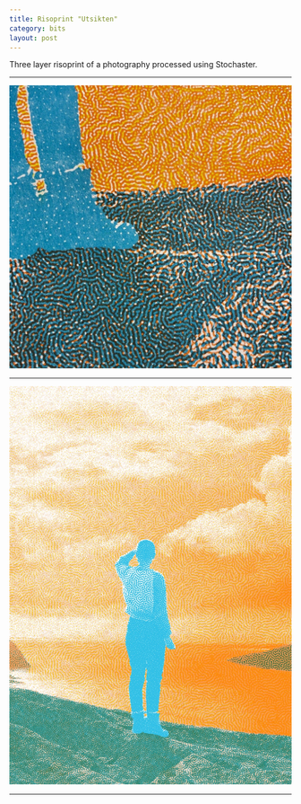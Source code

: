 ```yaml
---
title: Risoprint "Utsikten"
category: bits
layout: post
---
```


Three layer risoprint of a photography processed using Stochaster. 

---

![Physical format](/assets/img/utsikten1.jpg)

---

![Physical format](/assets/img/utsikten2.jpg)

---